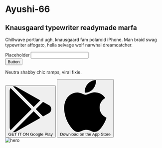 # Ayushi-66
<section class="text-gray-600 body-font">
  <div class="container mx-auto flex px-5 py-24 md:flex-row flex-col items-center">
    <div class="lg:flex-grow md:w-1/2 lg:pr-24 md:pr-16 flex flex-col md:items-start md:text-left mb-16 md:mb-0 items-center text-center">
      <h1 class="title-font sm:text-4xl text-3xl mb-4 font-medium text-gray-900">Knausgaard typewriter readymade marfa</h1>
      <p class="mb-8 leading-relaxed">Chillwave portland ugh, knausgaard fam polaroid iPhone. Man braid swag typewriter affogato, hella selvage wolf narwhal dreamcatcher.</p>
      <div class="flex w-full md:justify-start justify-center items-end">
        <div class="relative mr-4 md:w-full lg:w-full xl:w-1/2 w-2/4">
          <label for="hero-field" class="leading-7 text-sm text-gray-600">Placeholder</label>
          <input type="text" id="hero-field" name="hero-field" class="w-full bg-gray-100 rounded border bg-opacity-50 border-gray-300 focus:ring-2 focus:ring-indigo-200 focus:bg-transparent focus:border-indigo-500 text-base outline-none text-gray-700 py-1 px-3 leading-8 transition-colors duration-200 ease-in-out">
        </div>
        <button class="inline-flex text-white bg-indigo-500 border-0 py-2 px-6 focus:outline-none hover:bg-indigo-600 rounded text-lg">Button</button>
      </div>
      <p class="text-sm mt-2 text-gray-500 mb-8 w-full">Neutra shabby chic ramps, viral fixie.</p>
      <div class="flex lg:flex-row md:flex-col">
        <button class="bg-gray-100 inline-flex py-3 px-5 rounded-lg items-center hover:bg-gray-200 focus:outline-none">
          <svg xmlns="http://www.w3.org/2000/svg" fill="currentColor" class="w-6 h-6" viewBox="0 0 512 512">
            <path d="M99.617 8.057a50.191 50.191 0 00-38.815-6.713l230.932 230.933 74.846-74.846L99.617 8.057zM32.139 20.116c-6.441 8.563-10.148 19.077-10.148 30.199v411.358c0 11.123 3.708 21.636 10.148 30.199l235.877-235.877L32.139 20.116zM464.261 212.087l-67.266-37.637-81.544 81.544 81.548 81.548 67.273-37.64c16.117-9.03 25.738-25.442 25.738-43.908s-9.621-34.877-25.749-43.907zM291.733 279.711L60.815 510.629c3.786.891 7.639 1.371 11.492 1.371a50.275 50.275 0 0027.31-8.07l266.965-149.372-74.849-74.847z"></path>
          </svg>
          <span class="ml-4 flex items-start flex-col leading-none">
            <span class="text-xs text-gray-600 mb-1">GET IT ON</span>
            <span class="title-font font-medium">Google Play</span>
          </span>
        </button>
        <button class="bg-gray-100 inline-flex py-3 px-5 rounded-lg items-center lg:ml-4 md:ml-0 ml-4 md:mt-4 mt-0 lg:mt-0 hover:bg-gray-200 focus:outline-none">
          <svg xmlns="http://www.w3.org/2000/svg" fill="currentColor" class="w-6 h-6" viewBox="0 0 305 305">
            <path d="M40.74 112.12c-25.79 44.74-9.4 112.65 19.12 153.82C74.09 286.52 88.5 305 108.24 305c.37 0 .74 0 1.13-.02 9.27-.37 15.97-3.23 22.45-5.99 7.27-3.1 14.8-6.3 26.6-6.3 11.22 0 18.39 3.1 25.31 6.1 6.83 2.95 13.87 6 24.26 5.81 22.23-.41 35.88-20.35 47.92-37.94a168.18 168.18 0 0021-43l.09-.28a2.5 2.5 0 00-1.33-3.06l-.18-.08c-3.92-1.6-38.26-16.84-38.62-58.36-.34-33.74 25.76-51.6 31-54.84l.24-.15a2.5 2.5 0 00.7-3.51c-18-26.37-45.62-30.34-56.73-30.82a50.04 50.04 0 00-4.95-.24c-13.06 0-25.56 4.93-35.61 8.9-6.94 2.73-12.93 5.09-17.06 5.09-4.64 0-10.67-2.4-17.65-5.16-9.33-3.7-19.9-7.9-31.1-7.9l-.79.01c-26.03.38-50.62 15.27-64.18 38.86z"></path>
            <path d="M212.1 0c-15.76.64-34.67 10.35-45.97 23.58-9.6 11.13-19 29.68-16.52 48.38a2.5 2.5 0 002.29 2.17c1.06.08 2.15.12 3.23.12 15.41 0 32.04-8.52 43.4-22.25 11.94-14.5 17.99-33.1 16.16-49.77A2.52 2.52 0 00212.1 0z"></path>
          </svg>
          <span class="ml-4 flex items-start flex-col leading-none">
            <span class="text-xs text-gray-600 mb-1">Download on the</span>
            <span class="title-font font-medium">App Store</span>
          </span>
        </button>
      </div>
    </div>
    <div class="lg:max-w-lg lg:w-full md:w-1/2 w-5/6">
      <img class="object-cover object-center rounded" alt="hero" src="https://dummyimage.com/720x600">
    </div>
  </div>
</section>
